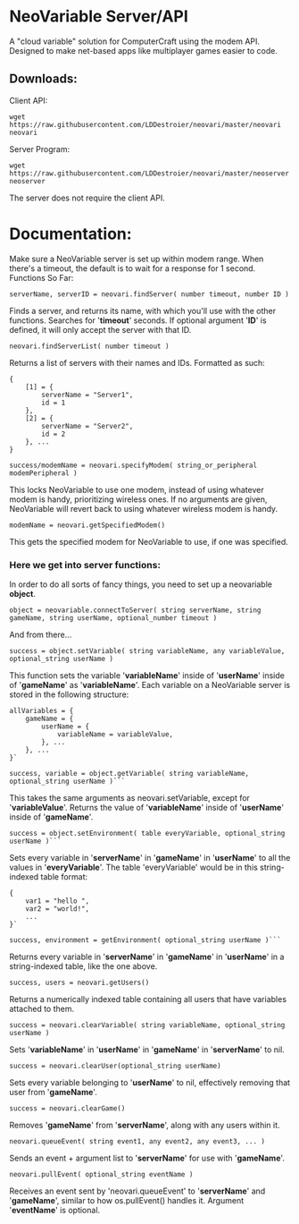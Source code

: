 # NeoVariable Server/API
A "cloud variable" solution for ComputerCraft using the modem API. Designed to make net-based apps like multiplayer games easier to code.

## Downloads:
Client API:
```
wget https://raw.githubusercontent.com/LDDestroier/neovari/master/neovari neovari
```
Server Program:
```
wget https://raw.githubusercontent.com/LDDestroier/neovari/master/neoserver neoserver
```

The server does not require the client API.

# Documentation:

Make sure a NeoVariable server is set up within modem range.
When there's a timeout, the default is to wait for a response for 1 second.
 Functions So Far:

```
serverName, serverID = neovari.findServer( number timeout, number ID )
```
Finds a server, and returns its name, with which you'll use with the other functions.
Searches for '**timeout**' seconds.
If optional argument '**ID**' is defined, it will only accept the server with that ID.

```
neovari.findServerList( number timeout )
```
Returns a list of servers with their names and IDs.
Formatted as such:
```
{
	[1] = {
		serverName = "Server1",
		id = 1
	},
	[2] = {
		serverName = "Server2",
		id = 2
	}, ...
}
```

```
success/modemName = neovari.specifyModem( string_or_peripheral modemPeripheral )
```
This locks NeoVariable to use one modem, instead of using whatever modem is handy, prioritizing wireless ones.
If no arguments are given, NeoVariable will revert back to using whatever wireless modem is handy.

```
modemName = neovari.getSpecifiedModem()
```
This gets the specified modem for NeoVariable to use, if one was specified.


### Here we get into server functions:

In order to do all sorts of fancy things, you need to set up a neovariable **object**.
```
object = neovariable.connectToServer( string serverName, string gameName, string userName, optional_number timeout )
```

And from there...

  
```
success = object.setVariable( string variableName, any variableValue, optional_string userName )
```
This function sets the variable '**variableName**' inside of '**userName**' inside of '**gameName**' as '**variableName**'.
Each variable on a NeoVariable server is stored in the following structure:
```
allVariables = {
  	gameName = {
		userName = {
			variableName = variableValue,
		}, ...
	}, ...
}`
```

```
success, variable = object.getVariable( string variableName, optional_string userName )```
```
This takes the same arguments as neovari.setVariable, except for '**variableValue**'.
Returns the value of '**variableName**' inside of '**userName**' inside of '**gameName**'.
 
```
success = object.setEnvironment( table everyVariable, optional_string userName )```
```
Sets every variable in '**serverName**' in '**gameName**' in '**userName**' to all the values in '**everyVariable**'.
The table 'everyVariable' would be in this string-indexed table format:
```
{
	var1 = "hello ",
	var2 = "world!",
	...
}`
```

```
success, environment = getEnvironment( optional_string userName )```
```
Returns every variable in '**serverName**' in '**gameName**' in '**userName**' in a string-indexed table, like the one above.

```
success, users = neovari.getUsers()
```
Returns a numerically indexed table containing all users that have variables attached to them.

```
success = neovari.clearVariable( string variableName, optional_string userName )
```
Sets '**variableName**' in '**userName**' in '**gameName**' in '**serverName**' to nil.

```
success = neovari.clearUser(optional_string userName)
```
Sets every variable belonging to '**userName**' to nil, effectively removing that user from '**gameName**'.

```
success = neovari.clearGame()
```
Removes '**gameName**' from '**serverName**', along with any users within it.

```
neovari.queueEvent( string event1, any event2, any event3, ... )
```
Sends an event + argument list to '**serverName**' for use with '**gameName**'.

```
neovari.pullEvent( optional_string eventName )
```
Receives an event sent by 'neovari.queueEvent' to '**serverName**' and '**gameName**', similar to how os.pullEvent() handles it.
Argument '**eventName**' is optional.
